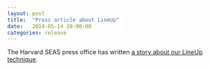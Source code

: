 ```yaml
---
layout: post
title:  "Press article about LineUp"
date:   2014-05-14 20:00:00
categories: release
---
```


The Harvard SEAS press office has written [a story about our LineUp technique](http://goo.gl/TZsBIq).